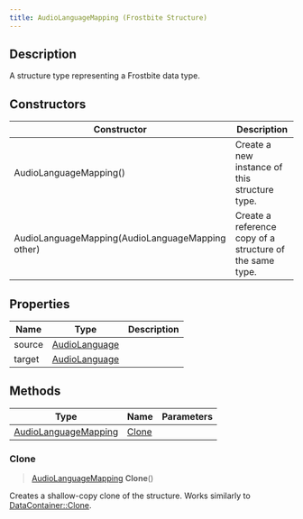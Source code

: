 ```yaml
---
title: AudioLanguageMapping (Frostbite Structure)
---
```

## Description

A structure type representing a Frostbite data type.

## Constructors

| Constructor                                      | Description                                              |
| ------------------------------------------------ | -------------------------------------------------------- |
| AudioLanguageMapping()                           | Create a new instance of this structure type.            |
| AudioLanguageMapping(AudioLanguageMapping other) | Create a reference copy of a structure of the same type. |

## Properties

| Name   | Type                           | Description |
| ------ | ------------------------------ | ----------- |
| source | [AudioLanguage](AudioLanguage) |             |
| target | [AudioLanguage](AudioLanguage) |             |

## Methods

| Type                                         | Name            | Parameters |
| -------------------------------------------- | --------------- | ---------- |
| [AudioLanguageMapping](AudioLanguageMapping) | [Clone](#clone) |            |

### Clone

> [AudioLanguageMapping](AudioLanguageMapping) **Clone**()

Creates a shallow-copy clone of the structure. Works similarly to [DataContainer::Clone](/vext/ref/cls/shr/datacontainer#clone).
